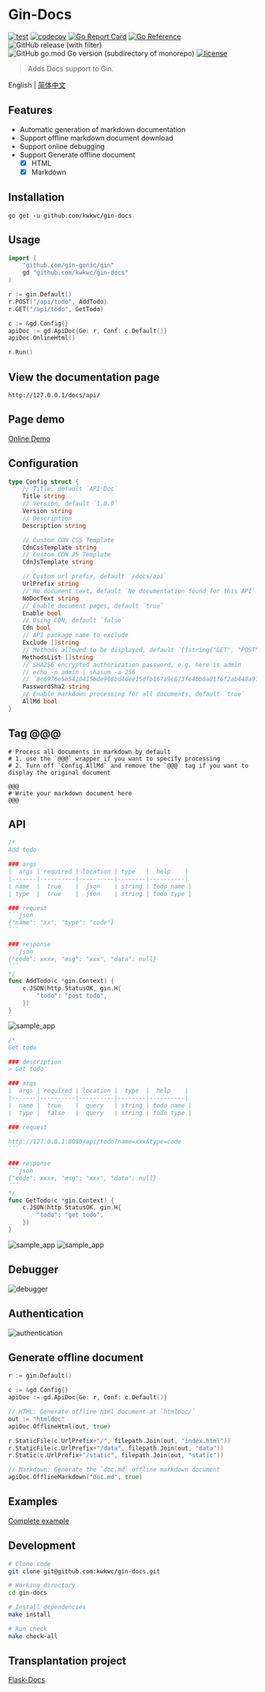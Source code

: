 # Gin-Docs

[![test](https://github.com/kwkwc/gin-docs/actions/workflows/test.yml/badge.svg)](https://github.com/kwkwc/gin-docs/actions/workflows/test.yml)
[![codecov](https://codecov.io/gh/kwkwc/gin-docs/graph/badge.svg?token=50MGV2JJ0H)](https://codecov.io/gh/kwkwc/gin-docs)
[![Go Report Card](https://goreportcard.com/badge/github.com/kwkwc/gin-docs)](https://goreportcard.com/report/github.com/kwkwc/gin-docs)
[![Go Reference](https://pkg.go.dev/badge/github.com/kwkwc/gin-docs.svg)](https://pkg.go.dev/github.com/kwkwc/gin-docs)
![GitHub release (with filter)](https://img.shields.io/github/v/release/kwkwc/gin-docs)
![GitHub go.mod Go version (subdirectory of monorepo)](https://img.shields.io/github/go-mod/go-version/kwkwc/gin-docs)
[![license](https://img.shields.io/github/license/kwkwc/gin-docs)](https://github.com/kwkwc/gin-docs/blob/main/LICENSE)

> Adds Docs support to Gin.

English | [简体中文](README.zh-CN.md)

## Features

- Automatic generation of markdown documentation
- Support offline markdown document download
- Support online debugging
- Support Generate offline document
  - [x] HTML
  - [x] Markdown

## Installation

`go get -u github.com/kwkwc/gin-docs`

## Usage

```go
import (
    "github.com/gin-gonic/gin"
    gd "github.com/kwkwc/gin-docs"
)

r := gin.Default()
r.POST("/api/todo", AddTodo)
r.GET("/api/todo", GetTodo)

c := &gd.Config{}
apiDoc := gd.ApiDoc{Ge: r, Conf: c.Default()}
apiDoc.OnlineHtml()

r.Run()
```

## View the documentation page

```shell
http://127.0.0.1/docs/api/
```

## Page demo

[Online Demo][online_demo]

## Configuration

```go
type Config struct {
	// Title, default `API Doc`
	Title string
	// Version, default `1.0.0`
	Version string
	// Description
	Description string

	// Custom CDN CSS Template
	CdnCssTemplate string
	// Custom CDN JS Template
	CdnJsTemplate string

	// Custom url prefix, default `/docs/api`
	UrlPrefix string
	// No document text, default `No documentation found for this API`
	NoDocText string
	// Enable document pages, default `true`
	Enable bool
	// Using CDN, default `false`
	Cdn bool
	// API package name to exclude
	Exclude []string
	// Methods allowed to be displayed, default `[]string{"GET", "POST", "PUT", "DELETE", "PATCH"}`
	MethodsList []string
	// SHA256 encrypted authorization password, e.g. here is admin
	// echo -n admin | shasum -a 256
	// `8c6976e5b5410415bde908bd4dee15dfb167a9c873fc4bb8a81f6f2ab448a918`
	PasswordSha2 string
	// Enable markdown processing for all documents, default `true`
	AllMd bool
}
```

## Tag @@@

```shell
# Process all documents in markdown by default
# 1. use the `@@@` wrapper if you want to specify processing
# 2. Turn off `Config.AllMd` and remove the `@@@` tag if you want to display the original document

@@@
# Write your markdown document here
@@@
```

## API

````go
/*
Add todo

### args
|  args | required | location | type   |  help    |
|-------|----------|----------|--------|----------|
| name  |  true    |  json    | string | todo name |
| type  |  true    |  json    | string | todo type |

### request
```json
{"name": "xx", "type": "code"}
```

### response
```json
{"code": xxxx, "msg": "xxx", "data": null}
```
*/
func AddTodo(c *gin.Context) {
	c.JSON(http.StatusOK, gin.H{
		"todo": "post todo",
	})
}
````

![sample_app](assets/sample_app_add.png)

````go
/*
Get todo

### description
> Get todo

### args
|  args | required | location |  type  |  help    |
|-------|----------|----------|--------|----------|
|  name |  true    |  query   | string | todo name |
|  type |  false   |  query   | string | todo type |

### request
```
http://127.0.0.1:8080/api/todo?name=xxx&type=code
```

### response
```json
{"code": xxxx, "msg": "xxx", "data": null}
```
*/
func GetTodo(c *gin.Context) {
	c.JSON(http.StatusOK, gin.H{
		"todo": "get todo",
	})
}
````

![sample_app](assets/sample_app_get_1.png)
![sample_app](assets/sample_app_get_2.png)

## Debugger

![debugger](assets/debugger.png)

## Authentication

![authentication](assets/authentication.png)

## Generate offline document

```go
r := gin.Default()

c := &gd.Config{}
apiDoc := gd.ApiDoc{Ge: r, Conf: c.Default()}

// HTML: Generate offline html document at `htmldoc/`
out := "htmldoc"
apiDoc.OfflineHtml(out, true)

r.StaticFile(c.UrlPrefix+"/", filepath.Join(out, "index.html"))
r.StaticFile(c.UrlPrefix+"/data", filepath.Join(out, "data"))
r.Static(c.UrlPrefix+"/static", filepath.Join(out, "static"))

// Markdown: Generate the `doc.md` offline markdown document
apiDoc.OfflineMarkdown("doc.md", true)
```

## Examples

[Complete example][examples]

## Development

```bash
# Clone code
git clone git@github.com:kwkwc/gin-docs.git

# Working directory
cd gin-docs

# Install dependencies
make install

# Run check
make check-all
```

## Transplantation project

[Flask-Docs](https://github.com/kwkwc/flask-docs/)

[examples]: https://github.com/kwkwc/gin-docs/tree/main/examples

[online_demo]: https://kwkwc.github.io/gin-docs-demo/
